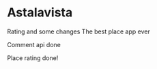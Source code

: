 # Astalavista


Rating and some changes
The best place app ever

Comment api done

Place rating done!
